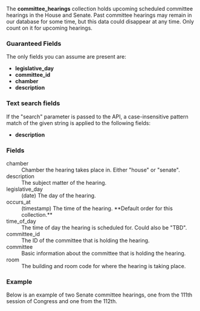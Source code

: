 The **committee_hearings** collection holds upcoming scheduled committee hearings in the House and Senate. Past committee hearings may remain in our database for some time, but this data could disappear at any time. Only count on it for upcoming hearings.

### Guaranteed Fields

The only fields you can assume are present are:

* **legislative_day**
* **committee_id**
* **chamber**
* **description**

### Text search fields

If the "search" parameter is passed to the API, a case-insensitive pattern match of the given string is applied to the following fields:

* **description**

### Fields

<dt>chamber</dt>
<dd>Chamber the hearing takes place in. Either "house" or "senate".</dd>

<dt>description</dt>
<dd>The subject matter of the hearing.</dd>

<dt>legislative_day</dt>
<dd>(date) The day of the hearing.</dd>

<dt>occurs_at</dt>
<dd>(timestamp) The time of the hearing. **Default order for this collection.**</dd>

<dt>time_of_day</dt>
<dd>The time of day the hearing is scheduled for. Could also be "TBD".</dd>

<dt>committee_id</dt>
<dd>The ID of the committee that is holding the hearing.</dd>

<dt>committee</dt>
<dd>Basic information about the committee that is holding the hearing.</dd>

<dt>room</dt>
<dd>The building and room code for where the hearing is taking place.</dd>

### Example

Below is an example of two Senate committee hearings, one from the 111th session of Congress and one from the 112th.

<script src="https://gist.github.com/773645.js?file=committee_hearings.json"></script>
